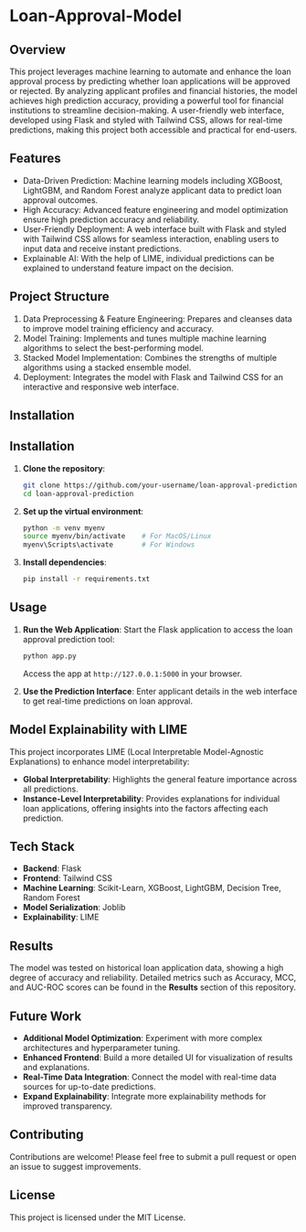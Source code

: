 # Loan-Approval-Model

## Overview

This project leverages machine learning to automate and enhance the loan approval process by predicting whether loan applications will be approved or rejected. By analyzing applicant profiles and financial histories, the model achieves high prediction accuracy, providing a powerful tool for financial institutions to streamline decision-making. A user-friendly web interface, developed using Flask and styled with Tailwind CSS, allows for real-time predictions, making this project both accessible and practical for end-users.

## Features

- Data-Driven Prediction: Machine learning models including XGBoost, LightGBM, and Random Forest analyze applicant data to predict loan approval outcomes.
- High Accuracy: Advanced feature engineering and model optimization ensure high prediction accuracy and reliability.
- User-Friendly Deployment: A web interface built with Flask and styled with Tailwind CSS allows for seamless interaction, enabling users to input data and receive instant predictions.
- Explainable AI: With the help of LIME, individual predictions can be explained to understand feature impact on the decision.

## Project Structure

1. Data Preprocessing & Feature Engineering: Prepares and cleanses data to improve model training efficiency and accuracy.
2. Model Training: Implements and tunes multiple machine learning algorithms to select the best-performing model.
3. Stacked Model Implementation: Combines the strengths of multiple algorithms using a stacked ensemble model.
4. Deployment: Integrates the model with Flask and Tailwind CSS for an interactive and responsive web interface.

## Installation

## Installation

1. **Clone the repository**:
    ```bash
    git clone https://github.com/your-username/loan-approval-prediction.git
    cd loan-approval-prediction
    ```

2. **Set up the virtual environment**:
    ```bash
    python -m venv myenv
    source myenv/bin/activate    # For MacOS/Linux
    myenv\Scripts\activate       # For Windows
    ```

3. **Install dependencies**:
    ```bash
    pip install -r requirements.txt
    ```
## Usage

1. **Run the Web Application**:
    Start the Flask application to access the loan approval prediction tool:
    ```bash
    python app.py
    ```
    Access the app at `http://127.0.0.1:5000` in your browser.

2. **Use the Prediction Interface**:
    Enter applicant details in the web interface to get real-time predictions on loan approval.


## Model Explainability with LIME
This project incorporates LIME (Local Interpretable Model-Agnostic Explanations) to enhance model interpretability:
- **Global Interpretability**: Highlights the general feature importance across all predictions.
- **Instance-Level Interpretability**: Provides explanations for individual loan applications, offering insights into the factors affecting each prediction.

## Tech Stack

- **Backend**: Flask
- **Frontend**: Tailwind CSS
- **Machine Learning**: Scikit-Learn, XGBoost, LightGBM, Decision Tree, Random Forest
- **Model Serialization**: Joblib
- **Explainability**: LIME

## Results
The model was tested on historical loan application data, showing a high degree of accuracy and reliability. Detailed metrics such as Accuracy, MCC, and AUC-ROC scores can be found in the **Results** section of this repository.

## Future Work
- **Additional Model Optimization**: Experiment with more complex architectures and hyperparameter tuning.
- **Enhanced Frontend**: Build a more detailed UI for visualization of results and explanations.
- **Real-Time Data Integration**: Connect the model with real-time data sources for up-to-date predictions.
- **Expand Explainability**: Integrate more explainability methods for improved transparency.

## Contributing
Contributions are welcome! Please feel free to submit a pull request or open an issue to suggest improvements.

## License
This project is licensed under the MIT License.
  
